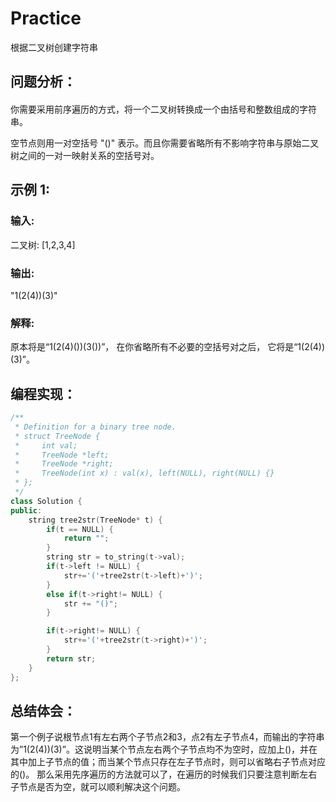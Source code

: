 # Practice
根据二叉树创建字符串
## 问题分析：
#### 
你需要采用前序遍历的方式，将一个二叉树转换成一个由括号和整数组成的字符串。

空节点则用一对空括号 "()" 表示。而且你需要省略所有不影响字符串与原始二叉树之间的一对一映射关系的空括号对。
## 示例 1:
### 输入:
 二叉树: [1,2,3,4]
### 输出:
 "1(2(4))(3)"
### 解释:
 原本将是“1(2(4)())(3())”，
在你省略所有不必要的空括号对之后，
它将是“1(2(4))(3)”。
## 编程实现：
```C++
/**
 * Definition for a binary tree node.
 * struct TreeNode {
 *     int val;
 *     TreeNode *left;
 *     TreeNode *right;
 *     TreeNode(int x) : val(x), left(NULL), right(NULL) {}
 * };
 */
class Solution {
public:
    string tree2str(TreeNode* t) {
        if(t == NULL) {
            return "";
        }
        string str = to_string(t->val);
        if(t->left != NULL) {
            str+='('+tree2str(t->left)+')';
        }
        else if(t->right!= NULL) {
            str += "()";
        }

        if(t->right!= NULL) {
            str+='('+tree2str(t->right)+')';
        }
        return str;
    }
};
```
## 总结体会：
第一个例子说根节点1有左右两个子节点2和3，点2有左子节点4，而输出的字符串为”1(2(4))(3)”。这说明当某个节点左右两个子节点均不为空时，应加上()，并在其中加上子节点的值；而当某个节点只存在左子节点时，则可以省略右子节点对应的()。 那么采用先序遍历的方法就可以了，在遍历的时候我们只要注意判断左右子节点是否为空，就可以顺利解决这个问题。
